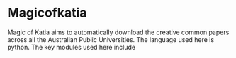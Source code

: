 # Magicofkatia
Magic of Katia aims to automatically download the creative common papers across all the Australian Public Universities. 
The language used here is python. 
The key modules used here include

